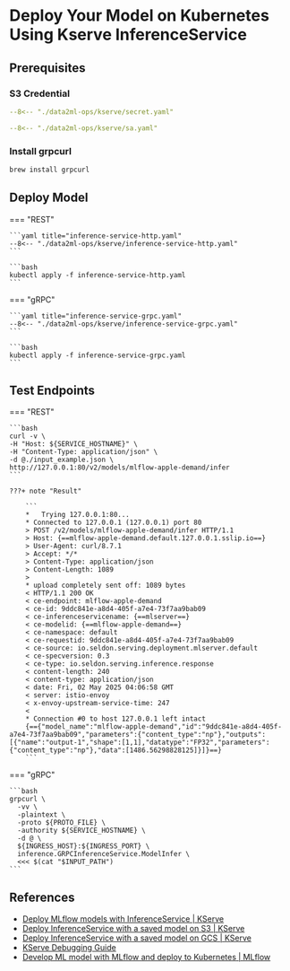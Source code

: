 # Deploy Your Model on Kubernetes Using Kserve InferenceService

## Prerequisites

### S3 Credential

```yaml title="secret.yaml"
--8<-- "./data2ml-ops/kserve/secret.yaml"
```

```yaml title="sa.yaml"
--8<-- "./data2ml-ops/kserve/sa.yaml"
```

### Install grpcurl

```bash
brew install grpcurl
```

## Deploy Model

=== "REST"

    ```yaml title="inference-service-http.yaml"
    --8<-- "./data2ml-ops/kserve/inference-service-http.yaml"
    ```

    ```bash
    kubectl apply -f inference-service-http.yaml
    ```

=== "gRPC"

    ```yaml title="inference-service-grpc.yaml"
    --8<-- "./data2ml-ops/kserve/inference-service-grpc.yaml"
    ```

    ```bash
    kubectl apply -f inference-service-grpc.yaml
    ```


## Test Endpoints

=== "REST"

    ```bash
    curl -v \
    -H "Host: ${SERVICE_HOSTNAME}" \
    -H "Content-Type: application/json" \
    -d @./input_example.json \
    http://127.0.0.1:80/v2/models/mlflow-apple-demand/infer
    ```

    ???+ note "Result"

        ```
        *   Trying 127.0.0.1:80...
        * Connected to 127.0.0.1 (127.0.0.1) port 80
        > POST /v2/models/mlflow-apple-demand/infer HTTP/1.1
        > Host: {==mlflow-apple-demand.default.127.0.0.1.sslip.io==}
        > User-Agent: curl/8.7.1
        > Accept: */*
        > Content-Type: application/json
        > Content-Length: 1089
        > 
        * upload completely sent off: 1089 bytes
        < HTTP/1.1 200 OK
        < ce-endpoint: mlflow-apple-demand
        < ce-id: 9ddc841e-a8d4-405f-a7e4-73f7aa9bab09
        < ce-inferenceservicename: {==mlserver==}
        < ce-modelid: {==mlflow-apple-demand==}
        < ce-namespace: default
        < ce-requestid: 9ddc841e-a8d4-405f-a7e4-73f7aa9bab09
        < ce-source: io.seldon.serving.deployment.mlserver.default
        < ce-specversion: 0.3
        < ce-type: io.seldon.serving.inference.response
        < content-length: 240
        < content-type: application/json
        < date: Fri, 02 May 2025 04:06:58 GMT
        < server: istio-envoy
        < x-envoy-upstream-service-time: 247
        < 
        * Connection #0 to host 127.0.0.1 left intact
        {=={"model_name":"mlflow-apple-demand","id":"9ddc841e-a8d4-405f-a7e4-73f7aa9bab09","parameters":{"content_type":"np"},"outputs":[{"name":"output-1","shape":[1,1],"datatype":"FP32","parameters":{"content_type":"np"},"data":[1486.56298828125]}]}==}
        ```

=== "gRPC"

    ```bash
    grpcurl \
      -vv \
      -plaintext \
      -proto ${PROTO_FILE} \
      -authority ${SERVICE_HOSTNAME} \
      -d @ \
      ${INGRESS_HOST}:${INGRESS_PORT} \
      inference.GRPCInferenceService.ModelInfer \
      <<< $(cat "$INPUT_PATH")
    ```


## References

- [Deploy MLflow models with InferenceService | KServe](https://kserve.github.io/website/latest/modelserving/v1beta1/mlflow/v2/)
- [Deploy InferenceService with a saved model on S3 | KServe](https://kserve.github.io/website/latest/modelserving/storage/s3/s3/)
- [Deploy InferenceService with a saved model on GCS | KServe](https://kserve.github.io/website/latest/modelserving/storage/gcs/gcs/)
- [KServe Debugging Guide](https://kserve.github.io/website/latest/developer/debug/)
- [Develop ML model with MLflow and deploy to Kubernetes | MLflow](https://mlflow.org/docs/latest/deployment/deploy-model-to-kubernetes/tutorial/)

